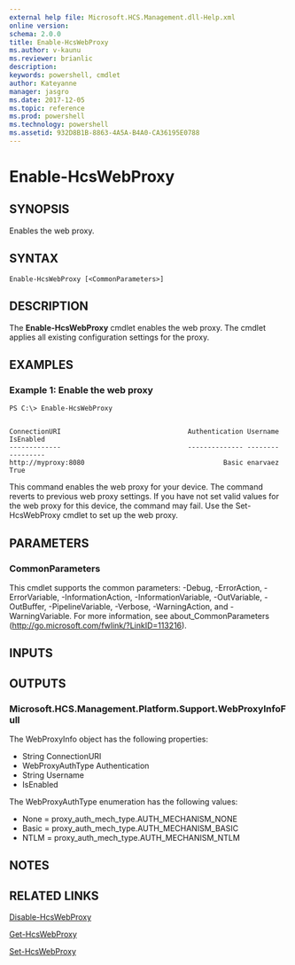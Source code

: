 ```yaml
---
external help file: Microsoft.HCS.Management.dll-Help.xml
online version: 
schema: 2.0.0
title: Enable-HcsWebProxy
ms.author: v-kaunu
ms.reviewer: brianlic
description: 
keywords: powershell, cmdlet
author: Kateyanne
manager: jasgro
ms.date: 2017-12-05
ms.topic: reference
ms.prod: powershell
ms.technology: powershell
ms.assetid: 932D8B1B-8863-4A5A-B4A0-CA36195E0788
---
```


# Enable-HcsWebProxy

## SYNOPSIS
Enables the web proxy.

## SYNTAX

```
Enable-HcsWebProxy [<CommonParameters>]
```

## DESCRIPTION
The **Enable-HcsWebProxy** cmdlet enables the web proxy.
The cmdlet applies all existing configuration settings for the proxy.

## EXAMPLES

### Example 1: Enable the web proxy
```
PS C:\> Enable-HcsWebProxy


ConnectionURI                                Authentication Username                                          IsEnabled
-------------                                -------------- --------                                          ---------
http://myproxy:8080                                   Basic enarvaez                                               True
```

This command enables the web proxy for your device.
The command reverts to previous web proxy settings.
If you have not set valid values for the web proxy for this device, the command may fail.
Use the Set-HcsWebProxy cmdlet to set up the web proxy.

## PARAMETERS

### CommonParameters
This cmdlet supports the common parameters: -Debug, -ErrorAction, -ErrorVariable, -InformationAction, -InformationVariable, -OutVariable, -OutBuffer, -PipelineVariable, -Verbose, -WarningAction, and -WarningVariable. For more information, see about_CommonParameters (http://go.microsoft.com/fwlink/?LinkID=113216).

## INPUTS

## OUTPUTS

### Microsoft.HCS.Management.Platform.Support.WebProxyInfoFull
The WebProxyInfo object has the following properties: 

- String ConnectionURI
- WebProxyAuthType Authentication 
- String Username
- IsEnabled

The WebProxyAuthType enumeration has the following values:

- None = proxy_auth_mech_type.AUTH_MECHANISM_NONE 
- Basic = proxy_auth_mech_type.AUTH_MECHANISM_BASIC 
- NTLM = proxy_auth_mech_type.AUTH_MECHANISM_NTLM

## NOTES

## RELATED LINKS

[Disable-HcsWebProxy](./Disable-HcsWebProxy.md)

[Get-HcsWebProxy](./Get-HcsWebProxy.md)

[Set-HcsWebProxy](./Set-HcsWebProxy.md)


